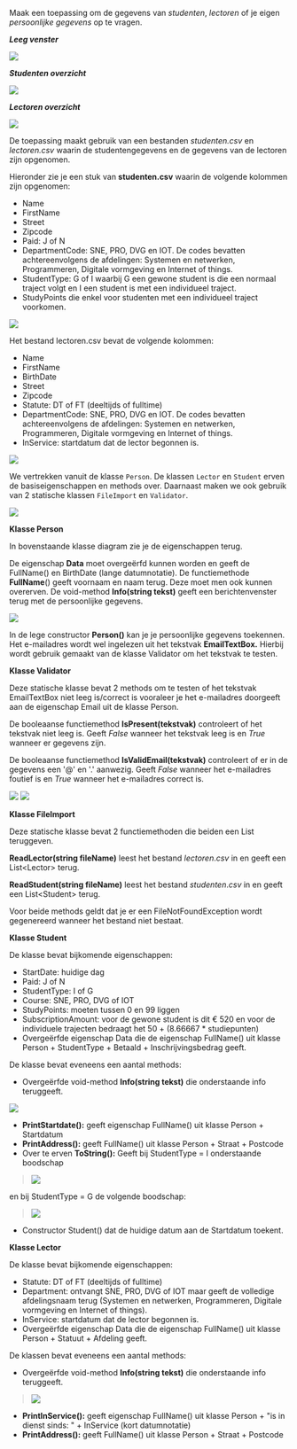 Maak een toepassing om de gegevens van *studenten*, *lectoren* of je eigen *persoonlijke* *gegevens* op te vragen.

***Leeg venster***

![](./media/image1.png)

***Studenten overzicht***

![](./media/image2.png)

***Lectoren overzicht***

![](./media/image3.png)

De toepassing maakt gebruik van een bestanden *studenten.csv* en *lectoren.csv* waarin de studentengegevens en de gegevens van de lectoren zijn opgenomen.

Hieronder zie je een stuk van **studenten.csv** waarin de volgende kolommen zijn opgenomen:
- Name
- FirstName
- Street
- Zipcode
- Paid: J of N
- DepartmentCode: SNE, PRO, DVG en IOT. De codes bevatten achtereenvolgens de afdelingen: Systemen en netwerken, Programmeren, Digitale vormgeving en Internet of things.
- StudentType: G of I waarbij G een gewone student is die een normaal traject volgt en I een student is met een individueel traject.
- StudyPoints die enkel voor studenten met een individueel traject voorkomen.

![](./media/image4.png)

Het bestand lectoren.csv bevat de volgende kolommen:
- Name
- FirstName
- BirthDate
- Street
- Zipcode
- Statute: DT of FT (deeltijds of fulltime)
- DepartmentCode: SNE, PRO, DVG en IOT. De codes bevatten achtereenvolgens de afdelingen: Systemen en netwerken, Programmeren, Digitale vormgeving en Internet of things.
- InService: startdatum dat de lector begonnen is.

![](./media/image5.png)

We vertrekken vanuit de klasse `Person`. De klassen `Lector` en `Student` erven de basiseigenschappen en methods over. Daarnaast maken we ook gebruik van 2 statische klassen `FileImport` en `Validator`.

![](./media/image6.png)

**Klasse Person**

In bovenstaande klasse diagram zie je de eigenschappen terug.

De eigenschap **Data** moet overgeërfd kunnen worden en geeft de FullName() en BirthDate (lange datumnotatie).
De functiemethode **FullName**() geeft voornaam en naam terug. Deze moet men ook kunnen overerven.
De void-method **Info(string tekst)** geeft een berichtenvenster terug met de persoonlijke gegevens.

![](./media/image7.png)

In de lege constructor **Person()** kan je je persoonlijke gegevens toekennen. Het e-mailadres wordt wel ingelezen uit het tekstvak **EmailTextBox.** Hierbij wordt gebruik gemaakt van de klasse Validator om het tekstvak te testen.

**Klasse Validator**


Deze statische klasse bevat 2 methods om te testen of het tekstvak EmailTextBox niet leeg is/correct is vooraleer je het e-mailadres doorgeeft aan de eigenschap Email uit de klasse Person.

De booleaanse functiemethod **IsPresent(tekstvak)** controleert of het tekstvak niet leeg is. Geeft *False* wanneer het tekstvak leeg is en *True* wanneer er gegevens zijn.

De booleaanse functiemethod **IsValidEmail(tekstvak)** controleert of er in de gegevens een '@' en '.' aanwezig. Geeft *False* wanneer het e-mailadres foutief is en *True* wanneer het e-mailadres correct is.

![](./media/image8.png)
![](./media/image9.png)

**Klasse FileImport**


Deze statische klasse bevat 2 functiemethoden die beiden een List teruggeven.

**ReadLector(string fileName)** leest het bestand *lectoren*.*csv* in en geeft een List\<Lector\> terug.

**ReadStudent(string fileName)** leest het bestand *studenten*.*csv* in en geeft een List\<Student\> terug.

Voor beide methods geldt dat je er een FileNotFoundException wordt gegenereerd wanneer het bestand niet bestaat.

**Klasse Student**


De klasse bevat bijkomende eigenschappen:
- StartDate: huidige dag
- Paid: J of N
- StudentType: I of G
- Course: SNE, PRO, DVG of IOT
- StudyPoints: moeten tussen 0 en 99 liggen
- SubscriptionAmount: voor de gewone student is dit € 520 en voor de individuele trajecten bedraagt het 50 + (8.66667 \* studiepunten)
- Overgeërfde eigenschap Data die de eigenschap FullName() uit klasse Person + StudentType + Betaald + Inschrijvingsbedrag geeft.

De klasse bevat eveneens een aantal methods:

- Overgeërfde void-method **Info(string tekst)** die onderstaande info teruggeeft.

![](./media/image10.png)

- **PrintStartdate():** geeft eigenschap FullName() uit klasse Person + Startdatum
- **PrintAddress():** geeft FullName() uit klasse Person + Straat + Postcode
- Over te erven **ToString():** Geeft bij StudentType = I onderstaande boodschap

> ![](./media/image11.png)

en bij StudentType = G de volgende boodschap:

> ![](./media/image12.png)

- Constructor Student() dat de huidige datum aan de Startdatum toekent.

**Klasse Lector**

De klasse bevat bijkomende eigenschappen:
- Statute: DT of FT (deeltijds of fulltime)
- Department: ontvangt SNE, PRO, DVG of IOT maar geeft de volledige afdelingsnaam terug (Systemen en netwerken, Programmeren, Digitale vormgeving en Internet of things).
- InService: startdatum dat de lector begonnen is.
- Overgeërfde eigenschap Data die de eigenschap FullName() uit klasse Person + Statuut + Afdeling geeft.

De klassen bevat eveneens een aantal methods:
- Overgeërfde void-method **Info(string tekst)** die onderstaande info teruggeeft.

> ![](./media/image13.png)

- **PrintInService():** geeft eigenschap FullName() uit klasse Person + "is in dienst sinds: " + InService (kort datumnotatie)
- **PrintAddress():** geeft FullName() uit klasse Person + Straat + Postcode
